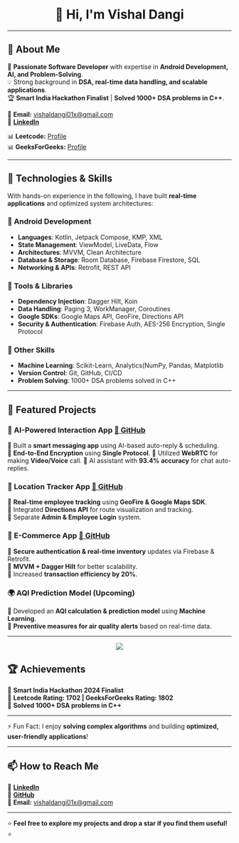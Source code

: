 <!---
Vishal01x/Vishal01x is a ✨ special ✨ repository because its `README.md` (this file) appears on your GitHub profile.
You can click the Preview link to take a look at your changes.
--->
<h1 align="center">👋 Hi, I'm Vishal Dangi</h1>


---

## 👀 About Me  
🚀 **Passionate Software Developer** with expertise in **Android Development, AI, and Problem-Solving**.  
💡 Strong background in **DSA, real-time data handling, and scalable applications**.  
🏆 **Smart India Hackathon Finalist** | **Solved 1000+ DSA problems in C++**.  

📩 **Email:** vishaldangi01x@gmail.com  
💼 **[LinkedIn](https://www.linkedin.com/in/vishal-dangi-14805725b/)**  

📊 **Leetcode:** [Profile](https://leetcode.com/u/Vishalx01/)  
📊 **GeeksForGeeks:** [Profile](https://www.geeksforgeeks.org/user/vishaldangi_01/)  

---

## 🌱 Technologies & Skills  
With hands-on experience in the following, I have built **real-time applications** and optimized system architectures:

### **🔹 Android Development**
- **Languages**: Kotlin, Jetpack Compose, KMP, XML  
- **State Management**: ViewModel, LiveData, Flow  
- **Architectures**: MVVM, Clean Architecture  
- **Database & Storage**: Room Database, Firebase Firestore, SQL  
- **Networking & APIs**: Retrofit, REST API

### **🔹 Tools & Libraries**
- **Dependency Injection**: Dagger Hilt, Koin  
- **Data Handling**: Paging 3, WorkManager, Coroutines  
- **Google SDKs**: Google Maps API, GeoFire, Directions API  
- **Security & Authentication**: Firebase Auth, AES-256 Encryption, Single Protocol  

### **🔹 Other Skills**
- **Machine Learning**: Scikit-Learn, Analytics(NumPy, Pandas, Matplotlib 
- **Version Control**: Git, GitHub, CI/CD  
- **Problem Solving**: 1000+ DSA problems solved in C++  

---



## 💼 Featured Projects  

### **🚀 AI-Powered Interaction App** [🔗 GitHub](https://github.com/Vishal01x/LoopIt)  
🔹 Built a **smart messaging app** using AI-based auto-reply & scheduling.  
🔹 **End-to-End Encryption** using **Single Protocol**.
🔹 Utilized **WebRTC** for making **Video/Voice** call.
🔹 AI assistant with **93.4% accuracy** for chat auto-replies.  

### **📍 Location Tracker App** [🔗 GitHub](https://github.com/Vishal01x/LocTrace)  
🔹 **Real-time employee tracking** using **GeoFire & Google Maps SDK**.  
🔹 Integrated **Directions API** for route visualization and tracking.  
🔹 Separate **Admin & Employee Login** system.  

### **🛒 E-Commerce App** [🔗 GitHub](https://github.com/Vishal01x/Quick-Mart)  
🔹 **Secure authentication & real-time inventory** updates via Firebase & Retrofit.  
🔹 **MVVM + Dagger Hilt** for better scalability.  
🔹 Increased **transaction efficiency by 20%**.  

### **🌍 AQI Prediction Model (Upcoming)**  
🔹 Developed an **AQI calculation & prediction model** using **Machine Learning**.  
🔹 **Preventive measures for air quality alerts** based on real-time data.  

---


<p align="center">
  <img src="https://github-readme-stats.vercel.app/api?username=Vishal01x&show_icons=true&theme=tokyonight" />
</p>

## 🏆 Achievements  

🏅 **Smart India Hackathon 2024 Finalist**  
🏅 **Leetcode Rating: 1702 | GeeksForGeeks Rating: 1802**  
🏅 **Solved 1000+ DSA problems in C++**  


---

⚡ Fun Fact: I enjoy **solving complex algorithms** and building **optimized, user-friendly applications**!  

---

## 📫 How to Reach Me  

🔗 **[LinkedIn](https://www.linkedin.com/in/vishal-dangi-14805725b/)**  
🔗 **[GitHub](https://github.com/Vishal01x/)**  
📩 **Email:** vishaldangi01x@gmail.com  

---

⭐ **Feel free to explore my projects and drop a star if you find them useful!** ⭐

